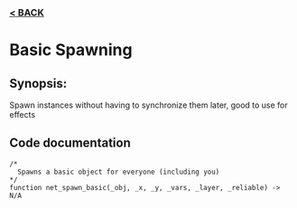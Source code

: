 ### [< BACK](start.md)

# Basic Spawning
## Synopsis:
Spawn instances without having to synchronize them later, good to use for effects
## Code documentation
```gml
/*
  Spawns a basic object for everyone (including you)
*/
function net_spawn_basic(_obj, _x, _y, _vars, _layer, _reliable) -> N/A
```